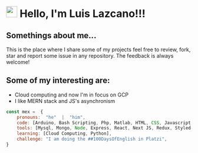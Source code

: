 # <img  src="https://i.ibb.co/LdD5Mkk/kisspng-black-hole-relativistic-jet-galaxy-black-hole-png-file-5a77eaa840d8b6-9140438015178082962656.png"  width="30"/> Hello, I'm Luis Lazcano!!!

## Somethings about me...
This is the place where I share some of my projects feel free to review, fork, star and report some issue in any repository. The feedback is always welcome!

## Some of my interesting are:
- Cloud computing and now I'm in focus on GCP
- I like MERN stack  and JS's asynchronism

```javascript
const mex =  {
	pronouns:  "he"  |  "him",
	code: [Arduino, Bash Scripting, Php, Matlab, HTML, CSS, Javascript, Typescript],
	tools: [Mysql, Mongo, Node, Express, React, Next JS, Redux, Styled-Components],
	learning: [Cloud Computing, Python],
	challenge: "I am doing the ##100DaysOfEnglish in Platzi",
}
```

